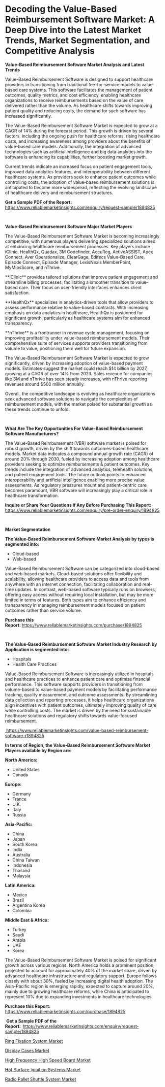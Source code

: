 <p><h1>Decoding the Value-Based Reimbursement Software Market: A Deep Dive into the Latest Market Trends, Market Segmentation, and Competitive Analysis</h1></p><p><strong>Value-Based Reimbursement Software Market Analysis and Latest Trends</strong></p>
<p><p>Value-Based Reimbursement Software is designed to support healthcare providers in transitioning from traditional fee-for-service models to value-based care systems. This software facilitates the management of patient outcomes, quality metrics, and cost efficiency, enabling healthcare organizations to receive reimbursements based on the value of care delivered rather than the volume. As healthcare shifts towards improving patient quality and reducing costs, the demand for such software has increased significantly.</p><p>The Value-Based Reimbursement Software Market is expected to grow at a CAGR of 14% during the forecast period. This growth is driven by several factors, including the ongoing push for healthcare reforms, rising healthcare costs, and increasing awareness among providers about the benefits of value-based care models. Additionally, the integration of advanced technologies such as artificial intelligence and big data analytics into the software is enhancing its capabilities, further boosting market growth.</p><p>Current trends indicate an increased focus on patient engagement tools, improved data analytics features, and interoperability between different healthcare systems. As providers seek to enhance patient outcomes while controlling costs, the adoption of value-based reimbursement solutions is anticipated to become more widespread, reflecting the evolving landscape of healthcare delivery and reimbursement structures.</p></p>
<p><strong>Get a Sample PDF of the Report:&nbsp;</strong> <a href="https://www.reliablemarketinsights.com/enquiry/request-sample/1894825?utm_campaign=1197&utm_medium=2&utm_source=Github&utm_content=ia&utm_term=24102024&utm_id=value-based-reimbursement-software">https://www.reliablemarketinsights.com/enquiry/request-sample/1894825</a></p>
<p>&nbsp;</p>
<p><strong>Value-Based Reimbursement Software Major Market Players</strong></p>
<p><p>The Value-Based Reimbursement Software Market is becoming increasingly competitive, with numerous players delivering specialized solutions aimed at enhancing healthcare reimbursement processes. Key players include iClinic, HealthQx, Quadax, 3M Codefinder, AccuReg, ActiveASSIST, Apex Connect, Aver Operationalize, ClearGage, Edifecs Value-Based Care, Episode Connect, Episode Manager, LexisNexis MemberPoint, MyMipsScore, and nThrive.</p><p>**iClinic** provides tailored solutions that improve patient engagement and streamline billing processes, facilitating a smoother transition to value-based care. Their focus on user-friendly interfaces enhances client satisfaction.</p><p>**HealthQx** specializes in analytics-driven tools that allow providers to assess performance relative to value-based contracts. With increasing emphasis on data analytics in healthcare, HealthQx is positioned for significant growth, particularly as healthcare systems aim for enhanced transparency.</p><p>**nThrive** is a frontrunner in revenue cycle management, focusing on improving profitability under value-based reimbursement models. Their comprehensive suite of services supports providers transitioning from volume to value, positioning them well for future expansion.</p><p>The Value-Based Reimbursement Software Market is expected to grow significantly, driven by increasing adoption of value-based payment models. Estimates suggest the market could reach $14 billion by 2027, growing at a CAGR of over 14% from 2023. Sales revenue for companies like 3M and nThrive has seen steady increases, with nThrive reporting revenues around $500 million annually.</p><p>Overall, the competitive landscape is evolving as healthcare organizations seek advanced software solutions to navigate the complexities of reimbursement models, with the market poised for substantial growth as these trends continue to unfold.</p></p>
<p>&nbsp;</p>
<p><strong>What Are The Key Opportunities For Value-Based Reimbursement Software Manufacturers?</strong></p>
<p><p>The Value-Based Reimbursement (VBR) software market is poised for robust growth, driven by the shift towards outcomes-based healthcare models. Market data indicates a compound annual growth rate (CAGR) of around 20% through 2030, fueled by increasing adoption among healthcare providers seeking to optimize reimbursements & patient outcomes. Key trends include the integration of advanced analytics, telehealth solutions, and patient engagement tools. The future outlook points to enhanced interoperability and artificial intelligence enabling more precise value assessments. As regulatory pressures mount and patient-centric care becomes paramount, VBR software will increasingly play a critical role in healthcare transformation.</p></p>
<p><strong>Inquire or Share Your Questions If Any Before Purchasing This Report:</strong> <a href="https://www.reliablemarketinsights.com/enquiry/pre-order-enquiry/1894825?utm_campaign=1197&utm_medium=2&utm_source=Github&utm_content=ia&utm_term=24102024&utm_id=value-based-reimbursement-software">https://www.reliablemarketinsights.com/enquiry/pre-order-enquiry/1894825</a></p>
<p>&nbsp;</p>
<p><strong>Market Segmentation</strong></p>
<p><strong>The Value-Based Reimbursement Software Market Analysis by types is segmented into:</strong></p>
<p><ul><li>Cloud-based</li><li>Web-based</li></ul></p>
<p><p>Value-Based Reimbursement Software can be categorized into cloud-based and web-based markets. Cloud-based solutions offer flexibility and scalability, allowing healthcare providers to access data and tools from anywhere with an internet connection, facilitating collaboration and real-time updates. In contrast, web-based software typically runs on browsers, offering easy access without requiring local installation, but may be more limited in terms of features. Both types aim to enhance efficiency and transparency in managing reimbursement models focused on patient outcomes rather than service volume.</p></p>
<p><strong>Purchase this Report:&nbsp;</strong><a href="https://www.reliablemarketinsights.com/purchase/1894825?utm_campaign=1197&utm_medium=2&utm_source=Github&utm_content=ia&utm_term=24102024&utm_id=value-based-reimbursement-software">https://www.reliablemarketinsights.com/purchase/1894825</a></p>
<p>&nbsp;</p>
<p><strong>The Value-Based Reimbursement Software Market Industry Research by Application is segmented into:</strong></p>
<p><ul><li>Hospitals</li><li>Health Care Practices</li></ul></p>
<p><p>Value-Based Reimbursement Software is increasingly utilized in hospitals and healthcare practices to enhance patient care and optimize financial performance. This software supports providers in transitioning from volume-based to value-based payment models by facilitating performance tracking, quality measurement, and outcome assessments. By streamlining data collection and reporting processes, it helps healthcare organizations align incentives with patient outcomes, ultimately improving quality of care while controlling costs. The market is driven by the need for sustainable healthcare solutions and regulatory shifts towards value-focused reimbursement.</p></p>
<p><a href="https://www.reliablemarketinsights.com/value-based-reimbursement-software-r1894825?utm_campaign=1197&utm_medium=2&utm_source=Github&utm_content=ia&utm_term=24102024&utm_id=value-based-reimbursement-software">&nbsp;https://www.reliablemarketinsights.com/value-based-reimbursement-software-r1894825</a></p>
<p><strong>In terms of Region, the Value-Based Reimbursement Software Market Players available by Region are:</strong></p>
<p>
    <p> <strong> North America: </strong>
        <ul>
            <li>United States</li>
            <li>Canada</li>
        </ul>
        </p> 
    <p> <strong> Europe: </strong>
        <ul>
            <li>Germany</li>
            <li>France</li>
            <li>U.K.</li>
            <li>Italy</li>
            <li>Russia</li>
        </ul>
        </p> 
    <p> <strong> Asia-Pacific: </strong>
        <ul>
            <li>China</li>
            <li>Japan</li>
            <li>South Korea</li>
            <li>India</li>
            <li>Australia</li>
            <li>China Taiwan</li>
            <li>Indonesia</li>
            <li>Thailand</li>
            <li>Malaysia</li>
        </ul>
        </p> 
    <p> <strong> Latin America: </strong>
        <ul>
            <li>Mexico</li>
            <li>Brazil</li>
            <li>Argentina Korea</li>
            <li>Colombia</li>
        </ul>
        </p> 
    <p> <strong> Middle East & Africa: </strong>
        <ul>
            <li>Turkey</li>
            <li>Saudi</li>
            <li>Arabia</li>
            <li>UAE</li>
            <li>Korea</li>
        </ul>
    </p>
    </p>
<p><p>The Value-Based Reimbursement Software Market is poised for significant growth across various regions. North America holds a prominent position, projected to account for approximately 40% of the market share, driven by advanced healthcare infrastructure and regulatory support. Europe follows closely with about 30%, fueled by increasing digital health adoption. The Asia-Pacific region is emerging rapidly, expected to capture around 20%, mainly due to growing healthcare reforms, while China is anticipated to represent 10% due to expanding investments in healthcare technologies.</p></p>
<p><strong>Purchase this Report: </strong><a href="https://www.reliablemarketinsights.com/purchase/1894825?utm_campaign=1197&utm_medium=2&utm_source=Github&utm_content=ia&utm_term=24102024&utm_id=value-based-reimbursement-software">https://www.reliablemarketinsights.com/purchase/1894825</a></p>
<p>&nbsp;<strong>Get a Sample PDF of the Report:&nbsp;&nbsp;</strong><a href="https://www.reliablemarketinsights.com/enquiry/request-sample/1894825?utm_campaign=1197&utm_medium=2&utm_source=Github&utm_content=ia&utm_term=24102024&utm_id=value-based-reimbursement-software">https://www.reliablemarketinsights.com/enquiry/request-sample/1894825</a></p>
<p><strong></strong></p>
<p><p><a href="https://www.linkedin.com/pulse/ring-fixation-system-market-size-share-analysis-growth-cgjjf?utm_campaign=1197&utm_medium=2&utm_source=Github&utm_content=ia&utm_term=24102024&utm_id=value-based-reimbursement-software">Ring Fixation System Market</a></p><p><a href="https://issuu.com/reportprime-2/docs/display-cases-market-size-2030.pptx_7be723114afda9?utm_campaign=1197&utm_medium=2&utm_source=Github&utm_content=ia&utm_term=24102024&utm_id=value-based-reimbursement-software">Display Cases Market</a></p><p><a href="https://www.linkedin.com/pulse/high-frequency-speed-board-market-dynamics-application-types-dlt4f?utm_campaign=1197&utm_medium=2&utm_source=Github&utm_content=ia&utm_term=24102024&utm_id=value-based-reimbursement-software">High Frequency High Speed Board Market</a></p><p><a href="https://www.linkedin.com/pulse/unlocking-growth-potential-strategic-analysis-hot-surface-kdqdf?utm_campaign=1197&utm_medium=2&utm_source=Github&utm_content=ia&utm_term=24102024&utm_id=value-based-reimbursement-software">Hot Surface Iginition Systems Market</a></p><p><a href="https://www.linkedin.com/pulse/global-radio-pallet-shuttle-system-market-analysis-trends-woghf?utm_campaign=1197&utm_medium=2&utm_source=Github&utm_content=ia&utm_term=24102024&utm_id=value-based-reimbursement-software">Radio Pallet Shuttle System Market</a></p></p>